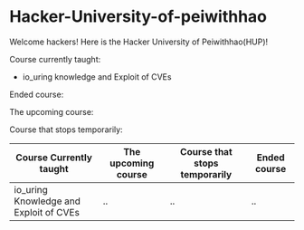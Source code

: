 # Hacker-University-of-peiwithhao
Welcome hackers!
Here is the Hacker University of Peiwithhao(HUP)!

Course currently taught:
+ io_uring knowledge and Exploit of CVEs

Ended course:


The upcoming course:


Course that stops temporarily:


|Course Currently taught|The upcoming course|Course that stops temporarily|Ended course|
|--|--|--|--|
|io_uring Knowledge and Exploit of CVEs|..|..|..|
